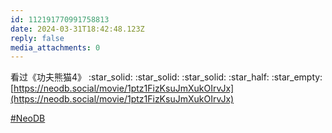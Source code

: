 ```yaml
---
id: 112191770991758813
date: 2024-03-31T18:42:48.123Z
reply: false
media_attachments: 0
---
```


看过《功夫熊猫4》 :star_solid: :star_solid: :star_solid: :star_half: :star_empty:   
[https://neodb.social/movie/1ptz1FizKsuJmXukOIrvJx](https://neodb.social/movie/1ptz1FizKsuJmXukOIrvJx)

[#NeoDB](https://e5n.cc/tags/NeoDB)

